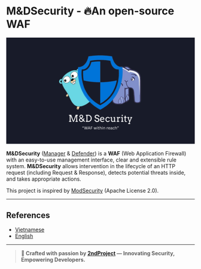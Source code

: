 # M&DSecurity - 🔥An open-source WAF

![M&DSecurity](images/madsecurity-background.png)

**M&DSecurity** ([Manager](https://github.com/twoNDchances/madsecurity-manager) & [Defender](https://github.com/twoNDchances/madsecurity-defender)) is a **WAF** (Web Application Firewall) with an easy-to-use management interface, clear and extensible rule system. **M&DSecurity** allows intervention in the lifecycle of an HTTP request (including Request & Response), detects potential threats inside, and takes appropriate actions.

This project is inspired by [ModSecurity](https://modsecurity.org/) (Apache License 2.0).

---

## References

- [Vietnamese](https://vast-cross-9bd.notion.site/Vie-M-DSecurity-24fbc3ab42358095b032f715ff1d70a5)  
- [English](https://vast-cross-9bd.notion.site/Eng-M-DSecurity-24cbc3ab423580ca99f0c7a7b23ecde8)

---
> **🚀 Crafted with passion by [2ndProject](https://github.com/twoNDchances) — Innovating Security, Empowering Developers.**
